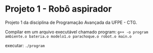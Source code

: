 # Projeto 1 - Robô aspirador
Projeto 1 da disciplina de Programação Avançada da UFPE - CTG.


Compilar em um arquivo executável chamado program:
``
g++ -o program ambiente.o bateria.o modelo1.o parachoque.o robot.o main.o
``

executar: 
``
./program
``
